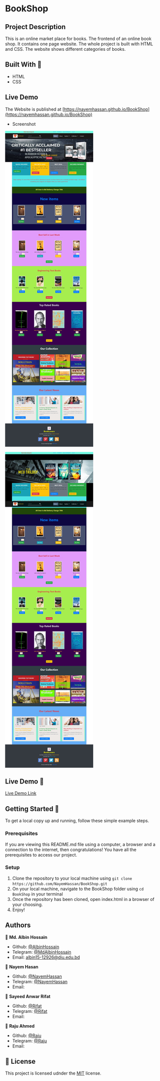 # BookShop

## Project Description

This is an online market place for books. The frontend of an online book shop. It contains one page website. The whole project is built with HTML and CSS. The website shows different categories of books.


## Built With 🧰

- HTML
- CSS

## Live Demo
The Website is published at [https://nayemhassan.github.io/BookShop](https://nayemhassan.github.io/BookShop)


- Screenshot

![screenshot](screenshot-1.jpeg)

![screenshot](screenshot-2.jpeg)


## Live Demo 🔴

[Live Demo Link](https://gracious-goldberg-aefc53.netlify.app/)


## Getting Started 🏁

To get a local copy up and running, follow these simple example steps.

### Prerequisites

If you are viewing this README.md file using a computer, a browser and a connection to the internet, then congratulations! You have all the prerequisites to access our project.

### Setup

1. Clone the repository to your local machine using `git clone https://github.com/NayemHassan/BookShop.git`
2. On your local machine, navigate to the BookShop folder using `cd BookShop` in your terminal
3. Once the repository has been cloned, open index.html in a browser of your choosing.
4. Enjoy!

## Authors

👤 **Md. Albin Hossain**

- Github: [@AlbinHossain](https://github.com/AlbinHossain)
- Telegram: [@MdAlbinHossain](https://t.me/MdAlbinHossain)
- Email:  albin15-12926@diu.edu.bd

👤 **Nayem Hasan**

- Github: [@NayemHassan](https://github.com/NayemHassan)
- Telegram: [@NayemHassan](https://t.me/)
- Email:  

👤 **Sayeed Anwar Rifat**

- Github: [@Rifat](https://github.com/)
- Telegram: [@Rifat](https://t.me/)
- Email:  

👤 **Raju Ahmed**

- Github: [@Raju](https://github.com/)
- Telegram: [@Raju](https://t.me/)
- Email:  

## 📝 License

This project is licensed udnder the [MIT](https://opensource.org/licenses/MIT) license.
